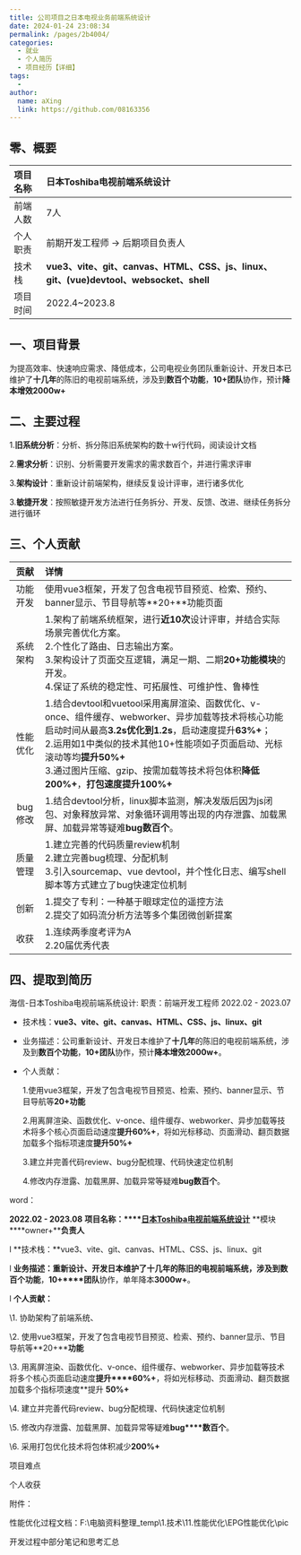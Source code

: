 ```yaml
---
title: 公司项目之日本电视业务前端系统设计
date: 2024-01-24 23:08:34
permalink: /pages/2b4004/
categories:
  - 就业
  - 个人简历
  - 项目经历【详细】
tags:
  - 
author: 
  name: aXing
  link: https://github.com/08163356
---
```





## 零、概要

| 项目名称 | 日本Toshiba电视前端系统设计                                  |
| :------- | :----------------------------------------------------------- |
| 前端人数 | 7人                                                          |
| 个人职责 | 前期开发工程师 -> 后期项目负责人                             |
| 技术栈   | **vue3、vite、git、canvas、HTML、CSS、js、linux、git、(vue)devtool、websocket、shell** |
| 项目时间 | 2022.4~2023.8                                                |

## 一、项目背景

为提高效率、快速响应需求、降低成本，公司电视业务团队重新设计、开发日本已维护了**十几年**的陈旧的电视前端系统，涉及到**数百个功能**，**10+团队**协作，预计**降本增效2000w+**

## 二、主要过程

1.**旧系统分析**：分析、拆分陈旧系统架构的数十w行代码，阅读设计文档

2.**需求分析**：识别、分析需要开发需求的需求数百个，并进行需求评审

3.**架构设计**：重新设计前端架构，继续反复设计评审，进行诸多优化

3.**敏捷开发**：按照敏捷开发方法进行任务拆分、开发、反馈、改进、继续任务拆分进行循环

## 三、个人贡献

|   贡献   | 详情                                                         |
| :------: | :----------------------------------------------------------- |
| 功能开发 | 使用vue3框架，开发了包含电视节目预览、检索、预约、banner显示、节目导航等**20+**功能页面 |
| 系统架构 | 1.架构了前端系统框架，进行**近10次**设计评审，并结合实际场景完善优化方案。<br />2.个性化了路由、日志输出方案。<br />3.架构设计了页面交互逻辑，满足一期、二期**20+功能模块**的开发。<br />4.保证了系统的稳定性、可拓展性、可维护性、鲁棒性 |
| 性能优化 | 1.结合devtool和vuetool采用离屏渲染、函数优化、v-once、组件缓存、webworker、异步加载等技术将核心功能启动时间从最高**3.2s优化到1.2s**，启动速度提升**63%+**；<br />2.运用如1中类似的技术其他10+性能项如子页面启动、光标滚动等均**提升50%+**<br />3.通过图片压缩、gzip、按需加载等技术将包体积**降低200%+**，**打包速度提升100%+** |
| bug修改  | 1.结合devtool分析，linux脚本监测，解决发版后因为js闭包、对象释放异常、对象循环调用等出现的内存泄露、加载黑屏、加载异常等疑难**bug数百个**。 |
| 质量管理 | 1.建立完善的代码质量review机制<br />2.建立完善bug梳理、分配机制<br />3.引入sourcemap、vue devtool，并个性化日志、编写shell脚本等方式建立了bug快速定位机制<br /> |
|   创新   | 1.提交了专利：一种基于眼球定位的遥控方法<br />2.提交了如码流分析方法等多个集团微创新提案 |
|   收获   | 1.连续两季度考评为A<br />2.20届优秀代表                      |



## 四、提取到简历

海信-日本Toshiba电视前端系统设计<span class="role">:&nbsp;职责：前端开发工程师</span> <span margin-right="0">2022.02 - 2023.07</span>

- 技术栈：**vue3、vite、git、canvas、HTML、CSS、js、linux、git**

- 业务描述：公司重新设计、开发日本维护了**十几年**的陈旧的电视前端系统，涉及到**数百个功能**，**10+团队**协作，预计**降本增效2000w+**。

- 个人贡献：

  1.使用vue3框架，开发了包含电视节目预览、检索、预约、banner显示、节目导航等**20+功能**

  2.用离屏渲染、函数优化、v-once、组件缓存、webworker、异步加载等技术将多个核心页面启动速度**提升60%+**，将如光标移动、页面滑动、翻页数据加载多个指标项速度**提升50%+**

  3.建立并完善代码review、bug分配梳理、代码快速定位机制

  4.修改内存泄露、加载黑屏、加载异常等疑难**bug数百个**。

  

word：

**2022.02 - 2023.08**  **项目名称：****[日本Toshiba电视前端系统设计](https://08163356.github.io/aXingknowledgeRepo_3080/pages/2b4004/)**       **模块****owner+****负责人**

l **技术栈：**vue3、vite、git、canvas、HTML、CSS、js、linux、git

l **业务描述：**重新设计、开发日本维护了十几年的陈旧的电视前端系统，涉及到**数百个功能**，**10+****团队**协作，单年降本**3000w+**。

l **个人贡献：**

\1.    协助架构了前端系统、

\2.    使用vue3框架，开发了包含电视节目预览、检索、预约、banner显示、节目导航等**20+****功能**

\3.    用离屏渲染、函数优化、v-once、组件缓存、webworker、异步加载等技术将多个核心页面启动速度**提升****60%+**，将如光标移动、页面滑动、翻页数据加载多个指标项速度**提升 **50%+**

\4.    建立并完善代码review、bug分配梳理、代码快速定位机制

\5.    修改内存泄露、加载黑屏、加载异常等疑难**bug****数百个**。

\6.    采用打包优化技术将包体积减少**200%+**

项目难点

个人收获

附件：

性能优化过程文档：F:\电脑资料整理_temp\1.技术\11.性能优化\EPG性能优化\pic

开发过程中部分笔记和思考汇总